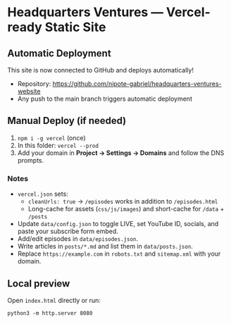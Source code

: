 # Headquarters Ventures — Vercel-ready Static Site

## Automatic Deployment
This site is now connected to GitHub and deploys automatically!
- Repository: https://github.com/nipote-gabriel/headquarters-ventures-website
- Any push to the main branch triggers automatic deployment

## Manual Deploy (if needed)
1) `npm i -g vercel` (once)
2) In this folder: `vercel --prod`
3) Add your domain in **Project → Settings → Domains** and follow the DNS prompts.

### Notes
- `vercel.json` sets:
  - `cleanUrls: true` → `/episodes` works in addition to `/episodes.html`
  - Long-cache for assets (`css/js/images`) and short-cache for `/data` + `/posts`
- Update `data/config.json` to toggle LIVE, set YouTube ID, socials, and paste your subscribe form embed.
- Add/edit episodes in `data/episodes.json`.
- Write articles in `posts/*.md` and list them in `data/posts.json`.
- Replace `https://example.com` in `robots.txt` and `sitemap.xml` with your domain.

## Local preview
Open `index.html` directly or run:
```
python3 -m http.server 8080
```
